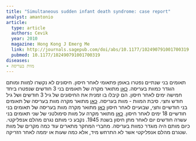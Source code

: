 ```yaml
---
title: "Simultaneous sudden infant death syndrome: case report"
analyst: amantonio
article:
  type: article
  authors: Cevik
  year: 2010
  magazine: Hong Kong J Emerg Me
  link: http://journals.sagepub.com/doi/abs/10.1177/102490791001700319
  pubmed: 10.1177/102490791001700319
diseases:
- מוות בעריסה
---
```


תאומים בני שנתיים נפטרו באופן פתאומי לאחר חיסון. חיסונים לא נקשרו למוות ומותם הוגדר כמוות בעריסה.
[כאן](https://www.ncbi.nlm.nih.gov/pubmed/20082088) מתואר מקרה של תאומים בני 3 חודשים שנפטרו ביחד חמישה ימים לאחר חיסון. הם קיבלו בו זמנית את החיסונים של גיל 3 חודשים ושל גיל חודש וחצי. סיבת המוות - מוות בעריסה.
[כאן](https://link.springer.com/article/10.1007/s12024-013-9429-3) מתואר מקרה מוות בעריסה של תאומים בני חודשיים וחצי, שבועיים לאחר חיסון
[כאן](https://www.ncbi.nlm.nih.gov/pubmed/11444658) מתואר מקרה מוות בעריסה של תאומים בני חודשיים 18 ימים לאחר חיסון.
[כאן](https://jamanetwork.com/journals/jama/fullarticle/286701) מתואר מקרה על מוות סימולטני של שני תאומים בני עשרה חודשים יום לאחר מתן חיסון בשנת 1945. נקבע כי מותם נגרם מהלם אנפליקטי. כיום מותם היה מוגדר כמוות בעריסה. מחברי המחקר מתארים עוד כמה מקרים של מוות שנגרם מהלם אנפליקטי אשר לא התרחש מיד, אלא כמה שעות או יממה לאחר הזריקה.
